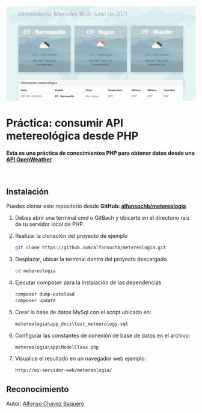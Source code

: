 ![Mi repositorio GitHub](https://github.com/alfonsochb/metereologia/blob/master/public/img/screen.png)

# Práctica: consumir API metereológica desde PHP
#### Esta es una práctica de conocimientos PHP para obtener datos desde una [API OpenWeather](https://openweathermap.org/)
<br>


## Instalación
Puedes clonar este repositorio desde <b>GitHub: </b>[<b>alfonsochb/metereologia</b>](https://github.com/alfonsochb/metereologia)

1. Debes abrir una terminal cmd o GitBach y ubicarte en el directorio raíz de tu servidor local de PHP.

2. Realizar la clonación del proyecto de ejemplo
    ```bash
    git clone https://github.com/alfonsochb/metereologia.git
    ```

3. Desplazar, ubicar la terminal dentro del proyecto descargado
    ```bash
    cd metereologia
    ```

4. Ejecutar composer para la instalación de las dependencias
    ```bash
    composer dump-autoload
    composer update
    ```
5. Crear la base de datos MySql con el script ubicado en:
    ```txt
    metereologia\app_docs\test_meteorology.sql
    ```

6. Configurar las constantes de conexión de base de datos en el archivo:
    ```php
    metereologia\app\ModelClass.php
    ```
	
7. Visualice el resultado en un navegador web ejemplo:
    ```txt
    http://mi-servidor-web/metereologia/
    ```

## Reconocimiento
Autor: [Alfonso Chávez Baquero](https://github.com/alfonsochb?target=_blank)